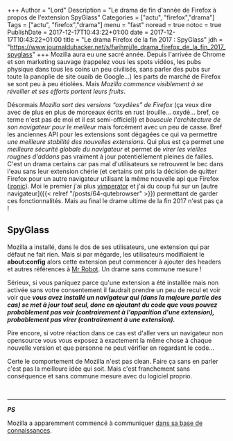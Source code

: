 +++
Author = "Lord"
Description = "Le drama de fin d'année de Firefox à propos de l'extension SpyGlass"
Categories = ["actu", "firefox","drama"]
Tags = ["actu", "firefox","drama"]
menu = "fast"
noread = true
notoc = true
PublishDate = 2017-12-17T10:43:22+01:00
date = 2017-12-17T10:43:22+01:00
title = "Le drama Firefox de la fin 2017 : SpyGlass"
jdh = "https://www.journalduhacker.net/s/fwjhmj/le_drama_firefox_de_la_fin_2017_spyglass"
+++
Mozilla aura eu une sacré année. Depuis l'arrivée de Chrome et son marketing sauvage (rappelez vous les spots vidéos, les pubs physique dans tous les coins un peu civilisés, sans parler des pubs sur toute la panoplie de site ouaib de Google…) les parts de marché de Firefox se sont peu à peu étiolées. Mais *Mozilla commence visiblement à se réveiller et ses efforts portent leurs fruits*.

Désormais *Mozilla sort des versions “oxydées” de Firefox* (ça veux dire avec de plus en plus de morceaux écrits en rust (rouille… oxydé… bref, ce terme n'est pas de moi et il est semi-officiel)) et *bouscule l'architecture de son navigateur pour le meilleur* mais forcément avec un peu de casse. Bref les anciennes API pour les extensions sont dégagées ce qui va permettre *une meilleure stabilité des nouvelles extensions*. Qui plus est ça permet une *meilleure sécurité globale du navigateur* et permet de *virer les vieilles rougnes d'addons* pas vraiment à jour potentiellement pleines de failles. C'est un drama certains car pas mal d'utilisateurs se retrouvent le bec dans l'eau sans leur extension chérie (et certains ont pris la décision de quitter Firefox pour un autre navigateur utilisant la même nouvelle api que Firefox ([ironic](https://media.tenor.co/images/231e2f67bc42bbfcff592d58f0e9517e/raw)). Moi le premier j'ai plus [vimperator](http://vimperator.org/vimperator.html) et j'ai du coup fui sur un [autre navigateur]({{< relref "/posts/64-qutebrowser" >}}) permettant de garder ces fonctionnalités. Mais au final le drame ultime de la fin 2017 n'est pas ça !

## SpyGlass

Mozilla a installé, dans le dos de ses utilisateurs, une extension qui par défaut ne fait rien. Mais si par mégarde, les utilisateurs modifiaient le **about:config** alors cette extension peut commencer à ajouter des headers et autres références à [Mr Robot](https://fr.wikipedia.org/wiki/Mr._Robot_(s%C3%A9rie_t%C3%A9l%C3%A9vis%C3%A9e)). Un drame sans commune mesure ! 

Sérieux, si vous paniquez parce qu'une extension a été installée mais non activée sans votre consentement il faudrait prendre un peu de recul et voir voir que ***vous avez installé un navigateur qui (dans la majeure partie des cas) se met à jour tout seul, donc en ajoutant du code que vous pouvez probablement pas voir (contrairement à l'apparition d'une extension), probablement pas virer (contrairement à une extension).***

Pire encore, si votre réaction dans ce cas est d'aller vers un navigateur non opensource vous vous exposez à exactement la même chose à chaque nouvelle version et que personne ne peut vérifier en regardant le code…

Certe le comportement de Mozilla n'est pas clean. Faire ça sans en parler c'est pas la meilleure idée qui soit. Mais c'est franchement sans conséquence et sans commune mesure avec du logiciel proprio.

 


------

***PS*** 

Mozilla a apparemment commencé à communiquer [dans sa base de connaissances](https://support.mozilla.org/en-US/kb/lookingglass).
